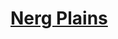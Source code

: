 # [Nerg Plains](https://www.mousehuntgame.com/preferences.php?tab=mousehunt-improved-settings#mousehunt-improved-settings-location-hud)
